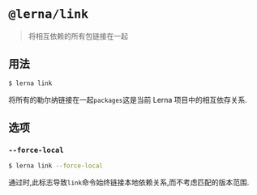 # `@lerna/link`

> 将相互依赖的所有包链接在一起

## 用法

```sh
$ lerna link
```

将所有的勒尔纳链接在一起`packages`这是当前 Lerna 项目中的相互依存关系.

## 选项

### `--force-local`

```sh
$ lerna link --force-local
```

通过时,此标志导致`link`命令始终链接本地依赖关系,而不考虑匹配的版本范围.
